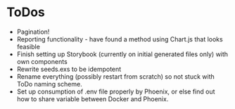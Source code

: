 # ToDos

* Pagination!
* Reporting functionality - have found a method using Chart.js that looks feasible
* Finish setting up Storybook (currently on initial generated files only) with own components
* Rewrite seeds.exs to be idempotent
* Rename everything (possibly restart from scratch) so not stuck with ToDo naming scheme.
* Set up consumption of .env file properly by Phoenix, or else find out how to share variable between Docker and Phoenix.

